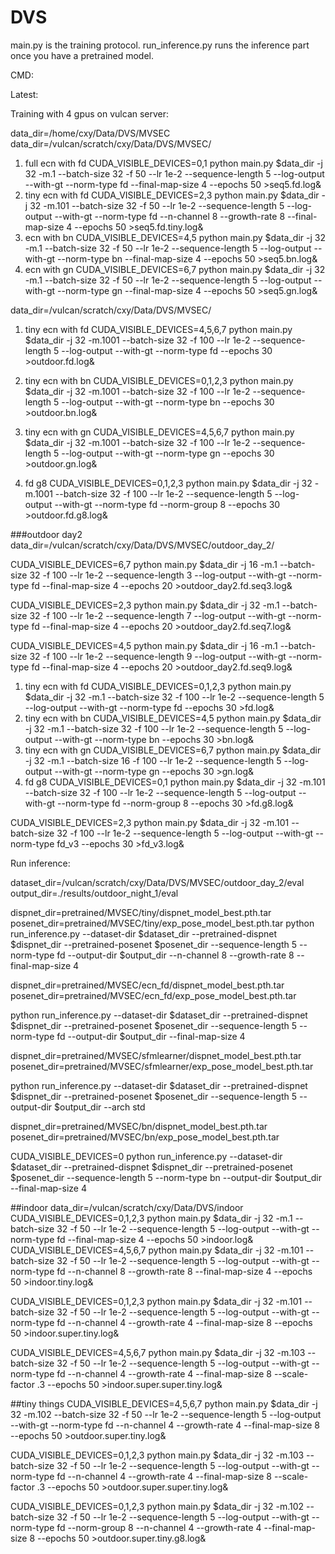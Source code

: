 # DVS
main.py is the training protocol. 
run_inference.py runs the inference part once you have a pretrained model.


CMD:

Latest:

Training with 4 gpus on vulcan server:

data_dir=/home/cxy/Data/DVS/MVSEC
data_dir=/vulcan/scratch/cxy/Data/DVS/MVSEC/

1. full ecn with fd
CUDA_VISIBLE_DEVICES=0,1 python main.py $data_dir -j 32 -m.1 --batch-size 32 -f 50 --lr 1e-2  --sequence-length 5 --log-output  --with-gt  --norm-type fd --final-map-size 4 --epochs 50 >seq5.fd.log&
2. tiny ecn with fd
CUDA_VISIBLE_DEVICES=2,3 python main.py $data_dir -j 32 -m.101 --batch-size 32 -f 50 --lr 1e-2  --sequence-length 5 --log-output  --with-gt  --norm-type fd --n-channel 8 --growth-rate 8 --final-map-size 4 --epochs 50 >seq5.fd.tiny.log&
3. ecn with bn
CUDA_VISIBLE_DEVICES=4,5 python main.py $data_dir -j 32 -m.1 --batch-size 32 -f 50 --lr 1e-2  --sequence-length 5 --log-output  --with-gt  --norm-type bn --final-map-size 4 --epochs 50 >seq5.bn.log&
4. ecn with gn
CUDA_VISIBLE_DEVICES=6,7 python main.py $data_dir -j 32 -m.1 --batch-size 32 -f 50 --lr 1e-2  --sequence-length 5 --log-output  --with-gt  --norm-type gn --final-map-size 4 --epochs 50 >seq5.gn.log&


data_dir=/vulcan/scratch/cxy/Data/DVS/MVSEC/

1. tiny ecn with fd
CUDA_VISIBLE_DEVICES=4,5,6,7 python main.py $data_dir -j 32 -m.1001 --batch-size 32 -f 100 --lr 1e-2  --sequence-length 5 --log-output  --with-gt  --norm-type fd  --epochs 30 >outdoor.fd.log&
2. tiny ecn with bn
CUDA_VISIBLE_DEVICES=0,1,2,3 python main.py $data_dir -j 32 -m.1001 --batch-size 32 -f 100 --lr 1e-2  --sequence-length 5 --log-output  --with-gt  --norm-type bn --epochs 30 >outdoor.bn.log&
3. tiny ecn with gn
CUDA_VISIBLE_DEVICES=4,5,6,7 python main.py $data_dir -j 32 -m.1001 --batch-size 32 -f 100 --lr 1e-2  --sequence-length 5 --log-output  --with-gt  --norm-type gn --epochs 30 >outdoor.gn.log&

4. fd g8
CUDA_VISIBLE_DEVICES=0,1,2,3 python main.py $data_dir -j 32 -m.1001 --batch-size 32 -f 100 --lr 1e-2  --sequence-length 5 --log-output  --with-gt  --norm-type fd --norm-group 8 --epochs 30 >outdoor.fd.g8.log&


###outdoor day2
data_dir=/vulcan/scratch/cxy/Data/DVS/MVSEC/outdoor_day_2/



CUDA_VISIBLE_DEVICES=6,7 python main.py $data_dir -j 16 -m.1 --batch-size 32 -f 100 --lr 1e-2  --sequence-length 3 --log-output  --with-gt  --norm-type fd --final-map-size 4 --epochs 20 >outdoor_day2.fd.seq3.log&

CUDA_VISIBLE_DEVICES=2,3 python main.py $data_dir -j 32 -m.1 --batch-size 32 -f 100 --lr 1e-2  --sequence-length 7 --log-output  --with-gt  --norm-type fd --final-map-size 4 --epochs 20 >outdoor_day2.fd.seq7.log&

CUDA_VISIBLE_DEVICES=4,5 python main.py $data_dir -j 16 -m.1 --batch-size 32 -f 100 --lr 1e-2  --sequence-length 9 --log-output  --with-gt  --norm-type fd --final-map-size 4 --epochs 20 >outdoor_day2.fd.seq9.log&



1. tiny ecn with fd
CUDA_VISIBLE_DEVICES=0,1,2,3 python main.py $data_dir -j 32 -m.1 --batch-size 32 -f 100 --lr 1e-2  --sequence-length 5 --log-output  --with-gt --norm-type fd --epochs 30 >fd.log&
2. tiny ecn with bn
CUDA_VISIBLE_DEVICES=4,5 python main.py $data_dir -j 32 -m.1 --batch-size 32 -f 100 --lr 1e-2  --sequence-length 5 --log-output --with-gt  --norm-type bn --epochs 30 >bn.log&
3. tiny ecn with gn
CUDA_VISIBLE_DEVICES=6,7 python main.py $data_dir -j 32 -m.1 --batch-size 16 -f 100 --lr 1e-2  --sequence-length 5 --log-output --with-gt  --norm-type gn --epochs 30 >gn.log&
4. fd g8
CUDA_VISIBLE_DEVICES=0,1 python main.py $data_dir -j 32 -m.101 --batch-size 32 -f 100 --lr 1e-2  --sequence-length 5 --log-output  --with-gt  --norm-type fd --norm-group 8 --epochs 30 >fd.g8.log&


CUDA_VISIBLE_DEVICES=2,3 python main.py $data_dir -j 32 -m.101 --batch-size 32 -f 100 --lr 1e-2  --sequence-length 5 --log-output  --with-gt  --norm-type fd_v3 --epochs 30 >fd_v3.log&



Run inference:

dataset_dir=/vulcan/scratch/cxy/Data/DVS/MVSEC/outdoor_day_2/eval
output_dir=./results/outdoor_night_1/eval


dispnet_dir=pretrained/MVSEC/tiny/dispnet_model_best.pth.tar
posenet_dir=pretrained/MVSEC/tiny/exp_pose_model_best.pth.tar
python run_inference.py --dataset-dir $dataset_dir --pretrained-dispnet $dispnet_dir --pretrained-posenet $posenet_dir  --sequence-length 5 --norm-type fd --output-dir $output_dir --n-channel 8 --growth-rate 8 --final-map-size 4



dispnet_dir=pretrained/MVSEC/ecn_fd/dispnet_model_best.pth.tar
posenet_dir=pretrained/MVSEC/ecn_fd/exp_pose_model_best.pth.tar

python run_inference.py --dataset-dir $dataset_dir --pretrained-dispnet $dispnet_dir --pretrained-posenet $posenet_dir  --sequence-length 5 --norm-type fd --output-dir $output_dir --final-map-size 4



dispnet_dir=pretrained/MVSEC/sfmlearner/dispnet_model_best.pth.tar
posenet_dir=pretrained/MVSEC/sfmlearner/exp_pose_model_best.pth.tar

python run_inference.py --dataset-dir $dataset_dir --pretrained-dispnet $dispnet_dir --pretrained-posenet $posenet_dir  --sequence-length 5 --output-dir $output_dir --arch std 




dispnet_dir=pretrained/MVSEC/bn/dispnet_model_best.pth.tar
posenet_dir=pretrained/MVSEC/bn/exp_pose_model_best.pth.tar

CUDA_VISIBLE_DEVICES=0 python run_inference.py --dataset-dir $dataset_dir --pretrained-dispnet $dispnet_dir --pretrained-posenet $posenet_dir  --sequence-length 5 --norm-type bn --output-dir $output_dir --final-map-size 4


##indoor
data_dir=/vulcan/scratch/cxy/Data/DVS/indoor
CUDA_VISIBLE_DEVICES=0,1,2,3 python main.py $data_dir -j 32 -m.1 --batch-size 32 -f 50 --lr 1e-2  --sequence-length 5 --log-output  --with-gt  --norm-type fd --final-map-size 4 --epochs 50 >indoor.log&
CUDA_VISIBLE_DEVICES=4,5,6,7 python main.py $data_dir -j 32 -m.101 --batch-size 32 -f 50 --lr 1e-2  --sequence-length 5 --log-output  --with-gt  --norm-type fd --n-channel 8 --growth-rate 8 --final-map-size 4 --epochs 50 >indoor.tiny.log&

CUDA_VISIBLE_DEVICES=0,1,2,3 python main.py $data_dir -j 32 -m.101 --batch-size 32 -f 50 --lr 1e-2  --sequence-length 5 --log-output  --with-gt  --norm-type fd --n-channel 4 --growth-rate 4 --final-map-size 8 --epochs 50 >indoor.super.tiny.log&

CUDA_VISIBLE_DEVICES=4,5,6,7 python main.py $data_dir -j 32 -m.103 --batch-size 32 -f 50 --lr 1e-2  --sequence-length 5 --log-output  --with-gt  --norm-type fd --n-channel 4 --growth-rate 4 --final-map-size 8 --scale-factor .3 --epochs 50 >indoor.super.super.tiny.log&


##tiny things
CUDA_VISIBLE_DEVICES=4,5,6,7 python main.py $data_dir -j 32 -m.102 --batch-size 32 -f 50 --lr 1e-2  --sequence-length 5 --log-output  --with-gt  --norm-type fd --n-channel 4 --growth-rate 4 --final-map-size 8 --epochs 50 >outdoor.super.tiny.log&

CUDA_VISIBLE_DEVICES=0,1,2,3 python main.py $data_dir -j 32 -m.103 --batch-size 32 -f 50 --lr 1e-2  --sequence-length 5 --log-output  --with-gt  --norm-type fd --n-channel 4 --growth-rate 4 --final-map-size 8 --scale-factor .3 --epochs 50 >outdoor.super.super.tiny.log&

CUDA_VISIBLE_DEVICES=0,1,2,3 python main.py $data_dir -j 32 -m.102 --batch-size 32 -f 50 --lr 1e-2  --sequence-length 5 --log-output  --with-gt  --norm-type fd --norm-group 8 --n-channel 4 --growth-rate 4 --final-map-size 8 --epochs 50 >outdoor.super.tiny.g8.log&
